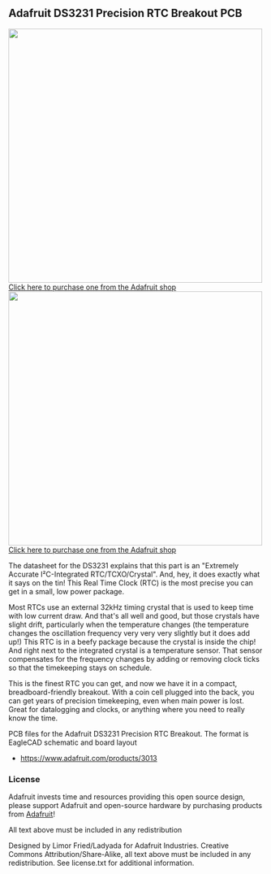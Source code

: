## Adafruit DS3231 Precision RTC Breakout PCB
<a href="http://www.adafruit.com/products/5188"><img src="assets/5188.jpg?raw=true" width="500px"><br/>
Click here to purchase one from the Adafruit shop</a><br/>
<a href="http://www.adafruit.com/products/3013"><img src="assets/image.jpg?raw=true" width="500px"><br/>
Click here to purchase one from the Adafruit shop</a>

The datasheet for the DS3231 explains that this part is an "Extremely Accurate I²C-Integrated RTC/TCXO/Crystal". And, hey, it does exactly what it says on the tin! This Real Time Clock (RTC) is the most precise you can get in a small, low power package.

Most RTCs use an external 32kHz timing crystal that is used to keep time with low current draw. And that's all well and good, but those crystals have slight drift, particularly when the temperature changes (the temperature changes the oscillation frequency very very very slightly but it does add up!) This RTC is in a beefy package because the crystal is inside the chip! And right next to the integrated crystal is a temperature sensor. That sensor compensates for the frequency changes by adding or removing clock ticks so that the timekeeping stays on schedule.

This is the finest RTC you can get, and now we have it in a compact, breadboard-friendly breakout. With a coin cell plugged into the back, you can get years of precision timekeeping, even when main power is lost. Great for datalogging and clocks, or anything where you need to really know the time.

PCB files for the Adafruit DS3231 Precision RTC Breakout. The format is EagleCAD schematic and board layout
- https://www.adafruit.com/products/3013

### License

Adafruit invests time and resources providing this open source design, please support Adafruit and open-source hardware by purchasing products from [Adafruit](https://www.adafruit.com)!

All text above must be included in any redistribution

Designed by Limor Fried/Ladyada for Adafruit Industries.
Creative Commons Attribution/Share-Alike, all text above must be included in any redistribution. 
See license.txt for additional information.
